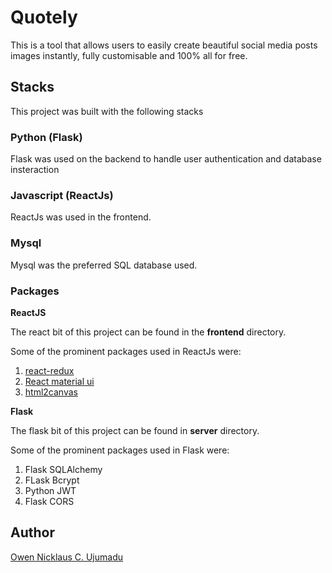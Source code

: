 # Quotely

This is a tool that allows users to easily create beautiful social media posts images instantly, fully customisable and 100% all for free.

## Stacks

This project was built with the following stacks

### Python (Flask)

Flask was used on the backend to handle user authentication and database insteraction

### Javascript (ReactJs)

ReactJs was used in the frontend.

### Mysql

Mysql was the preferred SQL database used.

### Packages

**ReactJS**

The react bit of this project can be found in the **frontend** directory.

Some of the prominent packages used in ReactJs were:
1. [react-redux](https://redux-toolkit.js.org/)
2. [React material ui](https://mui.com/) 
3. [html2canvas](https://html2canvas.hertzen.com/)

**Flask**

The flask bit of this project can be found in **server** directory.

Some of the prominent packages used in Flask were:
1. Flask SQLAlchemy
2. FLask Bcrypt
3. Python JWT
4. Flask CORS

## Author

[Owen Nicklaus C. Ujumadu](mailto:ujumaduowen@gmail.com)
